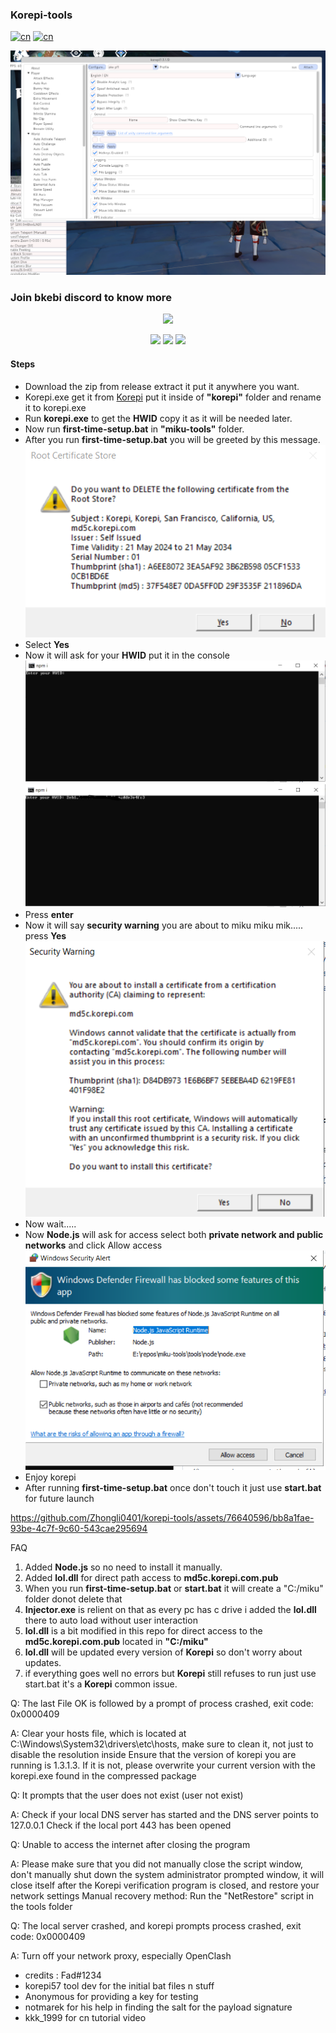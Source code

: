  ### Korepi-tools

[![cn](https://img.shields.io/badge/语言-website-cyan.svg)](https://c1m21jrvvi4.feishu.cn/docx/GQ1Fd6OLhocDhFx6vzGcJXPYn2b) [![cn](https://img.shields.io/badge/语言-github-cyan.svg)](https://github.com/Zhongli0401/korepi-tools/blob/miku_oneclick_all/Readme-Zh-CN.md)



![working](https://github.com/Zhongli0401/korepi-tools/blob/miku_bat/img/working.png)

### Join bkebi discord to know more

<div align=center>
<img src="https://github.com/Bkebi-Group/Bkebi-GC-Release/raw/main/.github/logo.svg" width="520"/>
</div>

<p align="center">
	<a href="https://github.com/Zhongli0401/korepi-tools/releases/latest"><img src="https://img.shields.io/github/v/release/Zhongli0401/korepi-tools?style=for-the-badge?style=for-the-badge"></a>
	<a href="https://github.com/Zhongli0401/korepi-tools/releases"><img src="https://img.shields.io/github/downloads/Zhongli0401/korepi-tools/total.svg?style=for-the-badge"></a>
	<a href="https://discord.com/invite/QwuyRNq4rf"><img src="https://img.shields.io/discord/1026295403282436097?label=Discord&logo=discord&style=for-the-badge&color=blueviolet"></a>
</p>


#### Steps

- Download the zip from release extract it put it anywhere you want.
- Korepi.exe get it from [Korepi](https://github.com/Cotton-Buds/calculator/releases)  put it inside of **"korepi"** folder and rename it to korepi.exe
- Run **korepi.exe** to get the **HWID** copy it as it will be needed later.
- Now run **first-time-setup.bat** in **"miku-tools"** folder.
- After you run **first-time-setup.bat** you will be greeted by this message.
            ![message](https://github.com/Zhongli0401/korepi-tools/blob/miku_oneclick_all/img/root-certdel.PNG)
- Select **Yes**
- Now it will ask for your **HWID** put it in the console
            ![hwid](https://github.com/Zhongli0401/korepi-tools/blob/miku_oneclick_all/img/hwid.PNG)
            ![hwiden](https://github.com/Zhongli0401/korepi-tools/blob/miku_oneclick_all/img/hwiden.png)
- Press **enter**
- Now it will say **security warning** you are about to miku miku mik..... press **Yes**
            ![certsave](https://github.com/Zhongli0401/korepi-tools/blob/miku_oneclick_all/img/certsave.PNG)
- Now wait.....
- Now **Node.js** will ask for access select both **private network and public networks** and click Allow access 
           ![access](https://github.com/Zhongli0401/korepi-tools/blob/miku_oneclick_all/img/access.PNG)
- Enjoy korepi
- After running **first-time-setup.bat** once don't touch it just use **start.bat** for future launch


https://github.com/Zhongli0401/korepi-tools/assets/76640596/bb8a1fae-93be-4c7f-9c60-543cae295694


FAQ
1. Added **Node.js** so no need to install it manually.
2. Added **lol.dll** for direct path access to **md5c.korepi.com.pub**
3. When you run **first-time-setup.bat** or **start.bat** it will create a "C:/miku" folder donot delete that
4. **Injector.exe** is relient on that as every pc has c drive i added the **lol.dll** there to auto load without user interaction
5. **lol.dll** is a bit modified in this repo for direct access to the **md5c.korepi.com.pub** located in **"C:/miku"**
6. **lol.dll** will be updated every version of **Korepi** so don't worry about updates.
7. if everything goes well no errors but **Korepi** still refuses to run just use start.bat it's a **Korepi** common issue.

Q: The last File OK is followed by a prompt of process crashed, exit code: 0x0000409

A: Clear your hosts file, which is located at C:\Windows\System32\drivers\etc\hosts, make sure to clean it, not just to disable the resolution inside
  Ensure that the version of korepi you are running is 1.3.1.3. If it is not, please overwrite your current version with the korepi.exe found in the compressed package

Q: It prompts that the user does not exist (user not exist)

A: Check if your local DNS server has started and the DNS server points to 127.0.0.1
   Check if the local port 443 has been opened

Q: Unable to access the internet after closing the program

A: Please make sure that you did not manually close the script window, don't manually shut down the system administrator prompted window, it will close itself after the Korepi verification program is closed, and restore your network settings
   Manual recovery method: Run the "NetRestore" script in the tools folder

Q: The local server crashed, and korepi prompts process crashed, exit code: 0x0000409

A: Turn off your network proxy, especially OpenClash

- credits : Fad#1234 
- korepi57 tool dev for the initial bat files n stuff
- Anonymous for providing a key for testing
- notmarek for his help in finding the salt for the payload signature
- kkk_1999 for cn tutorial video




